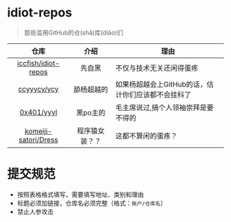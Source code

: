 # idiot-repos
> 那些滥用GitHub的仓(shǎ)库(diǎo)们

仓库|介绍|理由
:-:|:-:|-
[iccfish/idiot-repos](https://github.com/iccfish/idiot-repos)|先自黑|不仅与技术无关还闲得蛋疼
[ccyyycy/ycy](https://github.com/ccyyycy/ycy)|舔杨超越的|如果杨超越会上GitHub的话，估计你们应该都不会挂科了
[0x401/yyyl](https://github.com/0x401/yyyl/)|黑po主的|毛主席说过,搞个人领袖崇拜是要不得的
[komeiji-satori/Dress](https://github.com/komeiji-satori/Dress)|程序猿女装？？|这都不算闲的蛋疼？


# 提交规范

- 按照表格格式填写，需要填写地址、类别和理由
- 标题必须加链接，仓库名必须完整（格式：`账户/仓库名`）
- 禁止人参攻击
